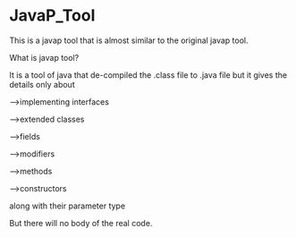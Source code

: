 # JavaP_Tool
This is a javap tool that is almost  similar to the original javap tool.

What is javap tool?

It is a tool of java that de-compiled the .class file to .java file but it gives the details only about

-->implementing interfaces

-->extended classes

-->fields

-->modifiers

-->methods

-->constructors

along with their parameter type 

But there will no body of the real code.
